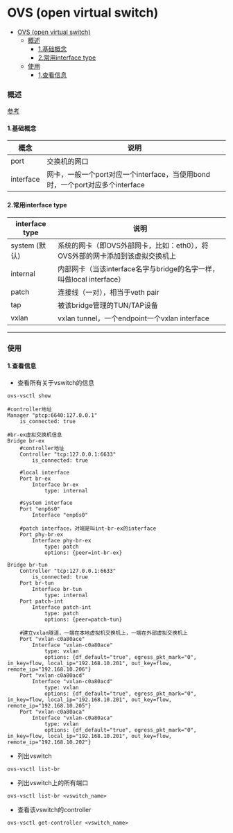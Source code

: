 # OVS (open virtual switch)

<!-- @import "[TOC]" {cmd="toc" depthFrom=1 depthTo=6 orderedList=false} -->
<!-- code_chunk_output -->

- [OVS (open virtual switch)](#ovs-open-virtual-switch)
    - [概述](#概述)
      - [1.基础概念](#1基础概念)
      - [2.常用interface type](#2常用interface-type)
    - [使用](#使用)
      - [1.查看信息](#1查看信息)

<!-- /code_chunk_output -->

### 概述

[参考](http://www.openvswitch.org/support/dist-docs/ovs-vswitchd.conf.db.5.html)

#### 1.基础概念

|概念|说明|
|-|-|
|port|交换机的网口|
|interface|网卡，一般一个port对应一个interface，当使用bond时，一个port对应多个interface|

#### 2.常用interface type

|interface type|说明|
|-|-|
|system (默认)|系统的网卡（即OVS外部网卡，比如：eth0），将OVS外部的网卡添加到该虚拟交换机上|
|internal|内部网卡（当该interface名字与bridge的名字一样，叫做local interface）|
|patch|连接线（一对），相当于veth pair|
|tap|被该bridge管理的TUN/TAP设备 |
|vxlan|vxlan tunnel，一个endpoint一个vxlan interface|

***

### 使用

#### 1.查看信息

* 查看所有关于vswitch的信息
```shell
ovs-vsctl show
```
```shell
#controller地址
Manager "ptcp:6640:127.0.0.1"
    is_connected: true

#br-ex虚拟交换机信息
Bridge br-ex
    #controller地址
    Controller "tcp:127.0.0.1:6633"
        is_connected: true

    #local interface
    Port br-ex
        Interface br-ex
            type: internal

    #system interface
    Port "enp6s0"
        Interface "enp6s0"

    #patch interface，对端是叫int-br-ex的interface
    Port phy-br-ex
        Interface phy-br-ex
            type: patch
            options: {peer=int-br-ex}

Bridge br-tun
    Controller "tcp:127.0.0.1:6633"
        is_connected: true
    Port br-tun
        Interface br-tun
            type: internal
    Port patch-int
        Interface patch-int
            type: patch
            options: {peer=patch-tun}

    #建立vxlan隧道，一端在本地虚拟机交换机上，一端在外部虚拟交换机上
    Port "vxlan-c0a80ace"
        Interface "vxlan-c0a80ace"
            type: vxlan
            options: {df_default="true", egress_pkt_mark="0", in_key=flow, local_ip="192.168.10.201", out_key=flow, remote_ip="192.168.10.206"}
    Port "vxlan-c0a80acd"
        Interface "vxlan-c0a80acd"
            type: vxlan
            options: {df_default="true", egress_pkt_mark="0", in_key=flow, local_ip="192.168.10.201", out_key=flow, remote_ip="192.168.10.205"}
    Port "vxlan-c0a80aca"
        Interface "vxlan-c0a80aca"
            type: vxlan
            options: {df_default="true", egress_pkt_mark="0", in_key=flow, local_ip="192.168.10.201", out_key=flow, remote_ip="192.168.10.202"}

```

* 列出vswitch
```shell
ovs-vsctl list-br
```

* 列出vswitch上的所有端口
```shell
ovs-vsctl list-br <vswitch_name>
```

* 查看该vswitch的controller
```shell
ovs-vsctl get-controller <vswitch_name>
```
